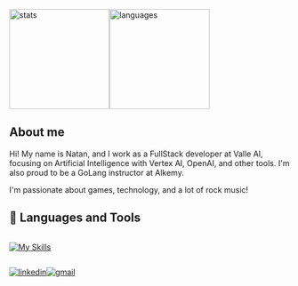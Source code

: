 
<div style="display:flex;flex-wrap:wrap;">
<img align="center" height="180rem" src="https://github-readme-stats.vercel.app/api?username=Natannms&show_icons=true&locale=en&count_private=true&include_all_commits=true&hide=issues" alt="stats" title="stats"/>
<img align="center" height="180rem" src="https://github-readme-stats.vercel.app/api/top-langs/?username=Natannms&layout=compact&langs_count=8&hide=css,html" alt="languages" title="languages"/>
</div>


## About me

Hi! My name is Natan, and I work as a FullStack developer at Valle AI, focusing on Artificial Intelligence with Vertex AI, OpenAI, and other tools. I'm also proud to be a GoLang instructor at Alkemy.

I'm passionate about games, technology, and a lot of rock music!


## 🧰 Languages and Tools
<div style="display:flex;align-items:center;gap:4px">

 [![My Skills](https://skillicons.dev/icons?i=ts,nest,express,nodejs,prisma,sequelize,react,nextjs,vue,php,laravel,tailwindcss,sass,docker,nginx,firebase,mongodb,postgres,mysql,redis,go,java,spring,rabbitmq,git,linux,gcp,azure,aws,vercel)](https://skillicons.dev)
</div> 

[![linkedin](https://img.shields.io/badge/linkedin-%230077B5.svg?&style=for-the-badge&logo=linkedin&logoColor=white)](https://www.linkedin.com/in/natanmartins/ "linkedin")[![gmail](https://img.shields.io/badge/Gmail-D14836?style=for-the-badge&logo=gmail&logoColor=white)](mailto:agnusnat.nms@gmail.com?subject=contato "send mail")


